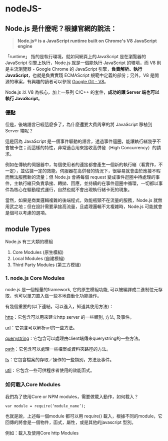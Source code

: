 # nodeJS-
## Node.js 是什麼呢？根據官網的說法：

> **Node.js® is a JavaScript runtime built on Chrome's V8 JavaScript engine**
> 

「runtime」 指的是執行環境，就如同網頁上的JavaScript 是在瀏覽器的 JavaScript 引擎上執行，Node.js 就是一個能執行 JavaScript 的環境，而 V8 則是主流瀏覽器 - Google Chrome 的 JavaScript 引擎，**負責解析、執行 JavaScript**，也就是負責實踐 ECMAScript 規範中定義的部份；另外，V8 是開源的專案，有興趣的讀者可以參照 [Google Git - V8](https://chromium.googlesource.com/v8/v8)。

Node.js 以 V8 為核心，加上一系列 C/C++ 的套件，**成功的讓 Server 端也可以執行 JavaScript**。


### **優點**

但是，後端語言已經這麼多了，為什麼還要大費周章的將 JavaScript 移植到 Server 端呢？

這是因為 JavaScript 是一個事件驅動的語言，透過事件迴圈，能讓執行緒幾乎不會被卡住；而這樣的特性，非常適合用來接收高併發（High Concurrency）的請求。

例如在傳統的伺服器中，每個使用者的連接都會產生一個新的執行緒（看實作，不一定），並佔據一定的效能，伺服器在高併發的情況下，很容易就會由於應接不暇而無法服務新的流量；但 Node.js 會將每個 request 變成事件迴圈中待處理的事件，主執行緒只負責承接、轉拋、回應，並持續的在事件迴圈中循環，一切都以事件為核心在驅動程式運行，自然也就不會出現執行緒卡死的現象。

當然，如果是商業邏輯複雜的後端程式，效能瓶頸不在流量的服務，Node.js 就無用武之地；但在設計需要承接高流量，且處理邏輯不太複雜時，Node.js 可能就會是個可以考慮的選項。


## **module Types**

Node.js 有三大類的模組

1. Core Modules (原生模組)
2. Local Modules (自建模組)
3. Third Party Modules (第三方模組)

### 1. **node.js Core Modules**

node.js 是一個輕量的framework, 它的原生模組功能, 可以被編譯成二進制位元存取，也可以單刀直入做一些本地自動化功能操作。

有幾個重要的(以下連結，可以進入，知道其使用方法)：

[http](https://nodejs.org/api/http.html)：它包含可以用來建立http server 的一些類別, 方法, 及事件。

[url](https://nodejs.org/api/url.html)：它包含可以解析url的一些方法。

[querystring](https://nodejs.org/api/querystring.html)：它包含可以處理由client端傳來querystring的一些方法。

[path](https://nodejs.org/api/path.html)：它包含可以處理一些檔案或資料夾路徑的方法。

[fs](https://nodejs.org/api/fs.html)：它包含檔案的存取／操作的一些類別，方法及事件。

[util](https://nodejs.org/api/util.html)：它包含一些可供程序者使用的效能函式。

### **如何載入Core Modules**

我們為了使用Core or NPM modules，需要做載入動作，如何載入？

`var module = require(‘module_name’);`

也就是說，上述每一個module 都可以用 require() 載入，根據不同的module，它回傳的將會是一個物件，函式，屬性，或是其他的javascript 型別。

例如：載入及使用Core http Modules
